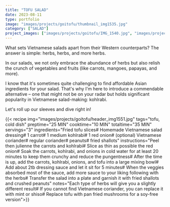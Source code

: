 ```yaml
---
title: "TOFU SALAD"
date: 2023-08-11
type: portfolio
image: "images/projects/goitofu/thumbnail_img1535.jpg"
category: ["SALAD"]
project_images: ["images/projects/goitofu/IMG_1540.jpg", "images/projects/goitofu/IMG_1535.jpg"]
---
```

What sets Vietnamese salads apart from their Western counterparts? The answer is simple: herbs, herbs, and more herbs.

In our salads, we not only embrace the abundance of herbs but also relish the crunch of vegetables and fruits (like carrots, mangoes, papayas, and more).

I know that it's sometimes quite challenging to find affordable Asian ingredients for your salad. That's why I'm here to introduce a commendable alternative – one that might not be on your radar but holds significant popularity in Vietnamese salad-making: kohlrabi.

Let's roll up our sleeves and dive right in!

{{< recipe 
img="images/projects/goitofu/header_img1551.jpg"
tags="tofu, cold dish" 
preptime="25 MIN" 
cooktime="10 MIN" 
totaltime="35 MIN" 
servings="3" 
ingredients="Fried tofu slices# Homemade Vietnamese salad dressing# 1 carrot# 1 medium kohlrabi# 1 red onion# (optional) Vietnamese coriander# regular coriander#  peanuts# fried shallots" 
instructions="Peel then julienne the carrots and kohlrabi# Slice as thin as possible the red onion# Soak the carrots, kohlrabi, and onions in cold water for at least 20 minutes to keep them crunchy and reduce the pungentness# After the time is up, add the carrots, kohlrabi, onions, and tofu into a large mixing bowl# Add about 2tb dressing sauce and let it sit for 5 minutes# When the veggies absorbed most of the sauce, add more sauce to your liking following with the herbs# Transfer the salad into a plate and garnish it with fried shallots and crushed peanuts"
notes="Each type of herbs will give you a slightly different result# If you cannot find Vietnamese coriander, you can replace it with mint or shiso# Replace tofu with pan fried mushrooms for a soy-free version">}}



